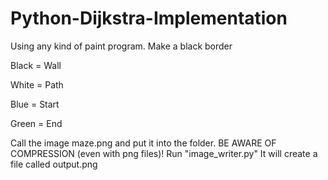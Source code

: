 # Python-Dijkstra-Implementation
Using any kind of paint program.
Make a black border

Black = Wall

White = Path

Blue = Start

Green = End

Call the image maze.png and put it into the folder. BE AWARE OF COMPRESSION (even with png files)!
Run "image_writer.py"
It will create a file called output.png
